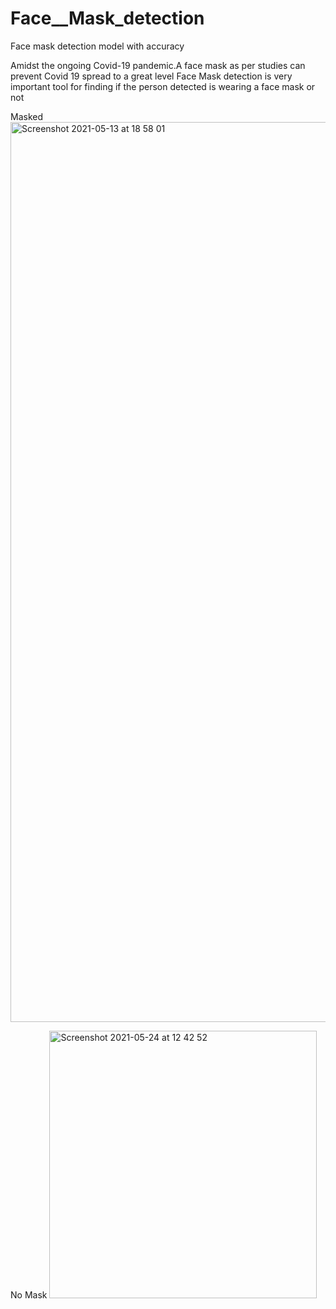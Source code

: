 # Face__Mask_detection
Face mask detection model with accuracy


Amidst the ongoing Covid-19 pandemic.A face mask as per studies can prevent Covid 19 spread to a great level
Face Mask detection is very important tool for finding if the person detected is wearing a face mask or not


Masked
<img width="1440" alt="Screenshot 2021-05-13 at 18 58 01" src="https://user-images.githubusercontent.com/75105149/119310612-99b33000-bc8d-11eb-9f2e-74e62cf14f25.PNG">


No Mask
<img width="428" alt="Screenshot 2021-05-24 at 12 42 52" src="https://user-images.githubusercontent.com/75105149/119310635-a59ef200-bc8d-11eb-9255-f8ecfb9e4ae5.png">
